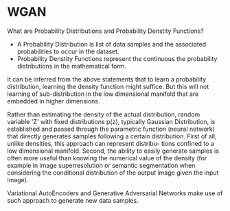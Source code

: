 # WGAN 

What are Probability Distributions and Probability Denstity Functions? 
- A Probability Distribution is list of data samples and the associated probabilities to occur in the dataset. 
- Probability Denstity Functions represent the continuous the probability distributions in the mathematical form.

It can be inferred from the above statements that to learn a probability distribution, learning the density function might suffice.
But this will not learning of sub-distribution in the low dimensional manifold that are embedded in higher dimensions. 

Rather than estimating the density of the actual distribution, random variable 'Z' with fixed distributions p(z), typically Gaussian Distribution, 
is established and passed through the parametric function (neural network) that directly generates samples following a certain distribution.
First of all, unlike densities, this approach can represent distribu- tions confined to a low dimensional manifold. Second, the ability to easily generate samples is often more useful than knowing the numerical value of the density (for example in image superresolution or semantic segmentation when considering the conditional distribution of the output image given the input image).

Variational AutoEncoders and Generative Adversarial Networks make use of such approach to generate new data samples. 